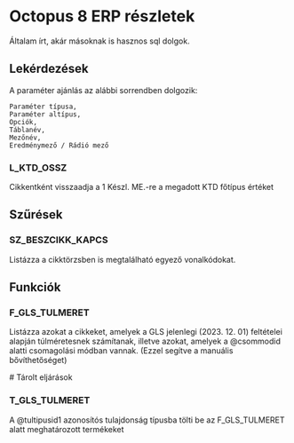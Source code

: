 # Octopus 8 ERP részletek

Általam írt, akár másoknak is hasznos sql dolgok.

## Lekérdezések

A paraméter ajánlás az alábbi sorrendben dolgozik:

```
Paraméter típusa, 
Paraméter altípus, 
Opciók, 
Táblanév, 
Mezőnév, 
Eredménymező / Rádió mező
```

### L_KTD_OSSZ

Cikkentként visszaadja a 1 Készl. ME.-re a megadott KTD főtípus értéket

## Szűrések

### SZ_BESZCIKK_KAPCS

Listázza a cikktörzsben is megtalálható egyező vonalkódokat.

## Funkciók

### F_GLS_TULMERET

Listázza azokat a cikkeket, amelyek a GLS jelenlegi (2023. 12. 01) feltételei alapján túlméretesnek számítanak, illetve azokat, amelyek a @csommodid alatti csomagolási módban vannak. (Ezzel segítve a manuális bővíthetőséget)

# Tárolt eljárások

### T_GLS_TULMERET

A @tultipusid1 azonosítós tulajdonság típusba tölti be az F_GLS_TULMERET alatt meghatározott termékeket